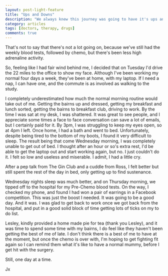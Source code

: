 ```yaml
---
layout: post-light-feature
title: "Ups and Downs"
description: "We always knew this journey was going to have it's ups and downs, but I think we've been quite lucky with it so far."
category: articles
tags: [doctors, therapy, drugs]
comments: true
---
```


That's not to say that there's not a lot going on, because we've still had the weekly blood tests, followed by chemo, but there's been less high adrenaline activity.

So, feeling like I had fair wind behind me, I decided that on Tuesday I'd drive the 22 miles to the office to show my face.  Although I've been working my normal four days a week, they've been at home, with my laptop.  If I need a nap, I can have one, and the commute is as involved as walking to the study.

I completely underestimated how much the normal morning routine would take out of me.  Getting the bairns up and dressed, getting my breakfast and lunch sorted, getting the bairns to breakfast club, driving to work.  By the time I was sat at my desk, I was shattered.  It was great to see people, and I appreciate some times a face to face conversation can save a lot of emails, but I certainly paid for it.
By 3pm, I was struggling to keep my eyes open, so at 4pm I left.  Once home, I had a bath and went to bed.  Unfortunately, despite being tired to the bottom of my boots, I found it very difficult to sleep.  The result being that come Wednesday morning, I was completely unable to get out of bed.  I thought after an hour or so's extra rest, I'd be able to get the laptop out and start working again, but no.  I just couldn't do it.  I felt so low and useless and miserable.  I admit, I had a little cry.

After a pep talk from The Gin Club and a cuddle from Ross, I felt better but still spent the rest of the day in bed, only getting up to find sustenance.

Wednesday nights sleep was much better, and on Thursday morning, we tipped off to the hospital for my Pre-Chemo blood tests.  On the way, I checked my phone, and found I had won a pair of earrings in a Facebook competition.  This was just the boost I needed.  It was going to be a good day.  And it was.  I was glad to get back to work once we got back from the hospital, and put in a good solid block of time getting lots of ticks on my to do list.

Lesley, kindly provided a home made pie for tea (thank you Lesley), and it was time to spend some time with my bairns,  I do feel like they haven't been getting the best of me of late. I don't think there is a best of me to have at the moment, but once the chemo is over with, I'm hoping to get fighting fit again so I can remind them what it's like to have a normal mummy, before I get hit with the surgery.

Still, one day at a time.

Jx